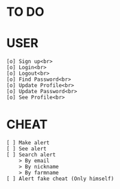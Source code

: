 # TO DO

# USER

    [o] Sign up<br>
    [o] Login<br>
    [o] Logout<br>
    [o] Find Password<br>
    [o] Update Profile<br>
    [o] Update Password<br>
    [o] See Profile<br>

# CHEAT

    [ ] Make alert
    [ ] See alert
    [ ] Search alert
        > By email
        > By nickname
        > By farmname
    [ ] Alert fake cheat (Only himself)

